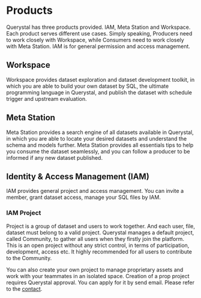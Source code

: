 # Products

Querystal has three products provided. IAM, Meta Station and Workspace. Each product serves different use cases. Simply
speaking, Producers need to work closely with Workspace, while Consumers need to work closely with Meta Station. IAM is
for general permission and access management.

## Workspace

Workspace provides dataset exploration and dataset development toolkit, in which you are able to build your own dataset
by SQL, the ultimate programming language in Querystal, and publish the dataset with schedule trigger and upstream
evaluation.

## Meta Station

Meta Station provides a search engine of all datasets available in Querystal, in which you are able to locate your
desired datasets and understand the schema and models further.
Meta Station provides all essentials tips to help you consume the dataset seamlessly, and you can follow a producer to
be informed if any new dataset published.

## Identity & Access Management (IAM)

IAM provides general project and access management. You can invite a member, grant dataset access, manage your SQL files
by IAM.

### IAM Project

Project is a group of dataset and users to work together. And each user, file, dataset must belong to a valid project.
Querystal manages a default project, called Community, to gather all users when they firstly join the platform. This is
an open project without any strict control, in terms of participation, development, access etc. It highly recommended
for all users to contribute to the Community.

You can also create your own project to manage proprietary assets and work with your teammates in an isolated space.
Creation of a prop project requires Querystal approval. You can apply for it by send email. Please refer to
the [contact](../contact.md).
